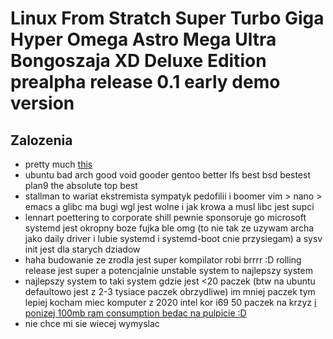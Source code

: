 # Linux From Stratch Super Turbo Giga Hyper Omega Astro Mega Ultra Bongoszaja XD Deluxe Edition prealpha release 0.1 early demo version

## Zalozenia
- pretty much [this](http://archive.is/zI5l0)
- ubuntu bad arch good void gooder gentoo better lfs best bsd bestest plan9 the absolute top best
- stallman to wariat ekstremista sympatyk pedofilii i boomer vim > nano > emacs a glibc ma bugi wgl jest wolne i jak krowa a musl libc jest supci
- lennart poettering to corporate shill pewnie sponsoruje go microsoft systemd jest okropny boze fujka ble omg (to nie tak ze uzywam archa jako daily driver i lubie systemd i systemd-boot cnie przysiegam) a sysv init jest dla starych dziadow
- haha budowanie ze zrodla jest super kompilator robi brrrr :D rolling release jest super a potencjalnie unstable system to najlepszy system
- najlepszy system to taki system gdzie jest <20 paczek (btw na ubuntu defaultowo jest z 2-3 tysiace paczek obrzydliwe) im mniej paczek tym lepiej kocham miec komputer z 2020 intel kor i69 50 paczek na krzyz [i ponizej 100mb ram consumption bedac na pulpicie :D](https://www.wykop.pl/cdn/c3201142/comment_rKQ6nslA6spAbP6l2a9Nu1BFP8ihzHX3,w400.jpg)
- nie chce mi sie wiecej wymyslac

